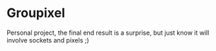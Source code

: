 # Groupixel
Personal project, the final end result is a surprise, but just know it will involve sockets and pixels ;)
